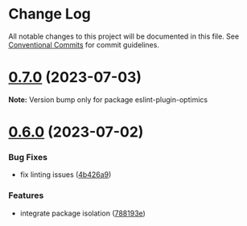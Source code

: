 # Change Log

All notable changes to this project will be documented in this file.
See [Conventional Commits](https://conventionalcommits.org) for commit guidelines.

# [0.7.0](https://github.com/optimics/eslint-config/compare/v0.6.0...v0.7.0) (2023-07-03)

**Note:** Version bump only for package eslint-plugin-optimics





# [0.6.0](https://github.com/optimics/eslint-config/compare/v0.3.0...v0.6.0) (2023-07-02)


### Bug Fixes

* fix linting issues ([4b426a9](https://github.com/optimics/eslint-config/commit/4b426a97fa8ae114e4702d7d572dc6af56ca9c62))


### Features

* integrate package isolation ([788193e](https://github.com/optimics/eslint-config/commit/788193e05efd3259d59a2133a83379a978fbfd76))
